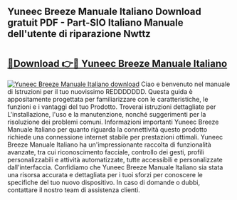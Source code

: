 ## Yuneec Breeze Manuale Italiano Download gratuit PDF - Part-SIO Italiano Manuale dell'utente di riparazione Nwttz

# <h2><a href="http://dfbdzs7.blite.top/?on=Yuneec+Breeze+Manuale+Italiano">🔗Download 👉🔴 Yuneec Breeze Manuale Italiano</a></h2>

[![Yuneec Breeze Manuale Italiano download](https://i.imgur.com/lujVjoI.png)](http://dfbdzs7.blite.top/?on=Yuneec+Breeze+Manuale+Italiano)
Ciao e benvenuto nel manuale di Istruzioni per il tuo nuovissimo REDDDDDDD. Questa guida è appositamente progettata per familiarizzare con le caratteristiche, le funzioni e i vantaggi del tuo Prodotto. Troverai istruzioni dettagliate per L'installazione, l'uso e la manutenzione, nonché suggerimenti per la risoluzione dei problemi comuni. Informazioni importanti Yuneec Breeze Manuale Italiano per quanto riguarda la connettività questo prodotto richiede una connessione internet stabile per prestazioni ottimali. Yuneec Breeze Manuale Italiano ha un'impressionante raccolta di funzionalità avanzate, tra cui riconoscimento facciale, controllo dei gesti, profili personalizzabili e attività automatizzate, tutte accessibili e personalizzate dall'interfaccia. Confidiamo che Yuneec Breeze Manuale Italiano sia stata una risorsa accurata e dettagliata per i tuoi sforzi per conoscere le specifiche del tuo nuovo dispositivo. In caso di domande o dubbi, contattare il nostro team di assistenza clienti.
